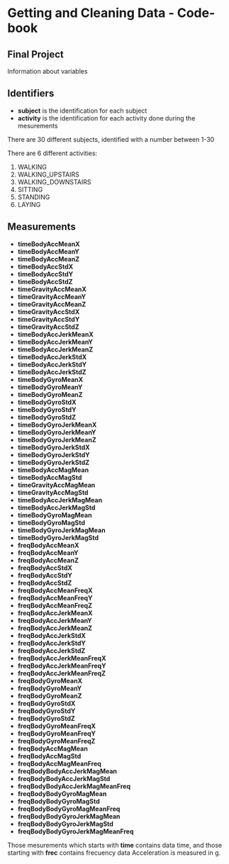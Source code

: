 # Getting and Cleaning Data - Code-book
## Final Project

Information about variables

## Identifiers
* **subject** is the identification for each subject
* **activity** is the identification for each activity done during the mesurements

There are 30 different subjects, identified with a number between 1-30

There are 6 different activities:

1. WALKING
2. WALKING_UPSTAIRS
3. WALKING_DOWNSTAIRS
4. SITTING
5. STANDING
6. LAYING


## Measurements
* **timeBodyAccMeanX**
* **timeBodyAccMeanY**
* **timeBodyAccMeanZ**
* **timeBodyAccStdX**
* **timeBodyAccStdY**
* **timeBodyAccStdZ**
* **timeGravityAccMeanX**
* **timeGravityAccMeanY**
* **timeGravityAccMeanZ**
* **timeGravityAccStdX**
* **timeGravityAccStdY**
* **timeGravityAccStdZ**
* **timeBodyAccJerkMeanX**
* **timeBodyAccJerkMeanY**
* **timeBodyAccJerkMeanZ**
* **timeBodyAccJerkStdX**
* **timeBodyAccJerkStdY**
* **timeBodyAccJerkStdZ**
* **timeBodyGyroMeanX**
* **timeBodyGyroMeanY**
* **timeBodyGyroMeanZ**
* **timeBodyGyroStdX**
* **timeBodyGyroStdY**
* **timeBodyGyroStdZ**
* **timeBodyGyroJerkMeanX**
* **timeBodyGyroJerkMeanY**          
* **timeBodyGyroJerkMeanZ**
* **timeBodyGyroJerkStdX**
* **timeBodyGyroJerkStdY**
* **timeBodyGyroJerkStdZ**
* **timeBodyAccMagMean**
* **timeBodyAccMagStd**
* **timeGravityAccMagMean**
* **timeGravityAccMagStd**    
* **timeBodyAccJerkMagMean**
* **timeBodyAccJerkMagStd**
* **timeBodyGyroMagMean**
* **timeBodyGyroMagStd**
* **timeBodyGyroJerkMagMean**
* **timeBodyGyroJerkMagStd**
* **freqBodyAccMeanX**
* **freqBodyAccMeanY**
* **freqBodyAccMeanZ**
* **freqBodyAccStdX**
* **freqBodyAccStdY**
* **freqBodyAccStdZ**
* **freqBodyAccMeanFreqX**
* **freqBodyAccMeanFreqY**
* **freqBodyAccMeanFreqZ**
* **freqBodyAccJerkMeanX**
* **freqBodyAccJerkMeanY**
* **freqBodyAccJerkMeanZ**
* **freqBodyAccJerkStdX**
* **freqBodyAccJerkStdY**
* **freqBodyAccJerkStdZ**
* **freqBodyAccJerkMeanFreqX**
* **freqBodyAccJerkMeanFreqY**
* **freqBodyAccJerkMeanFreqZ**
* **freqBodyGyroMeanX**
* **freqBodyGyroMeanY**
* **freqBodyGyroMeanZ**
* **freqBodyGyroStdX**
* **freqBodyGyroStdY**
* **freqBodyGyroStdZ**
* **freqBodyGyroMeanFreqX**
* **freqBodyGyroMeanFreqY**
* **freqBodyGyroMeanFreqZ**
* **freqBodyAccMagMean**
* **freqBodyAccMagStd**
* **freqBodyAccMagMeanFreq**
* **freqBodyBodyAccJerkMagMean**
* **freqBodyBodyAccJerkMagStd**
* **freqBodyBodyAccJerkMagMeanFreq**
* **freqBodyBodyGyroMagMean**
* **freqBodyBodyGyroMagStd**
* **freqBodyBodyGyroMagMeanFreq**
* **freqBodyBodyGyroJerkMagMean**
* **freqBodyBodyGyroJerkMagStd**
* **freqBodyBodyGyroJerkMagMeanFreq**

Those mesurements which starts with __time__ contains data time, and those starting with __frec__ contains frecuency data
Acceleration is measured in g.
